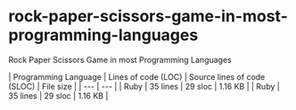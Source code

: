 # rock-paper-scissors-game-in-most-programming-languages
Rock Paper Scissors Game in most Programming Languages

| Programming Language | Lines of code (LOC) | Source lines of code (SLOC) | File size |
| --- | --- |
| Ruby | 35 lines | 29 sloc | 1.16 KB |
| Ruby | 35 lines | 29 sloc | 1.16 KB |



